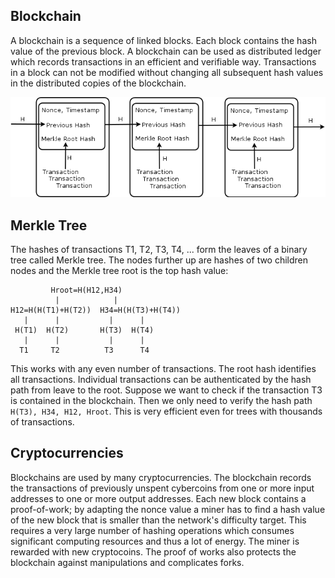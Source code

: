 ## Blockchain

A blockchain is a sequence of linked blocks. Each block contains the hash value of the previous block. A blockchain can be used as distributed ledger which records transactions in an efficient and verifiable way. Transactions in a block can not be modified without changing all subsequent hash values in the distributed copies of the blockchain.

![Blockchain](blockchain2.png)

## Merkle Tree

The hashes of transactions T1, T2, T3, T4, ... form the leaves of a binary tree called Merkle tree. The nodes further up are hashes of two children nodes and the Merkle tree root is the top hash value:

```
         Hroot=H(H12,H34)
          |            |
H12=H(H(T1)+H(T2))  H34=H(H(T3)+H(T4))
   |      |           |      |
 H(T1)  H(T2)       H(T3)  H(T4)
   |      |           |      |
  T1     T2          T3      T4
```
This works with any even number of transactions.  The root hash identifies all transactions. Individual transactions can be authenticated by the hash path from leave to the root. Suppose we want to check if the transaction T3 is contained in the blockchain.  Then we only need to verify  the hash path 
`H(T3), H34, H12, Hroot`. This is very efficient even for trees with thousands of  transactions. 


## Cryptocurrencies
Blockchains are used by many cryptocurrencies. The blockchain records the transactions of previously unspent cybercoins from one or more input addresses to one or more output addresses. Each new block contains a proof-of-work; by adapting the nonce value a miner has to find a hash value of the new block that is smaller than the network's difficulty target. This requires a very large number of hashing operations which consumes significant computing resources and thus a lot of energy. The miner is rewarded with new cryptocoins. The proof of works also protects the blockchain against manipulations and complicates forks. 

